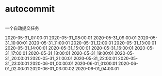 #  autocommit
<br>
一个自动提交任务

<br>

2020-05-31_07:00:01
2020-05-31_08:00:01
2020-05-31_09:00:01
2020-05-31_10:00:01
2020-05-31_11:00:01
2020-05-31_12:00:01
2020-05-31_13:00:01
2020-05-31_14:00:01
2020-05-31_15:00:01
2020-05-31_16:00:01
2020-05-31_17:00:01
2020-05-31_18:00:01
2020-05-31_19:00:01
2020-05-31_20:00:01
2020-05-31_21:00:01
2020-05-31_22:00:01
2020-05-31_23:00:01
2020-06-01_00:00:01
2020-06-01_01:00:01
2020-06-01_02:00:01
2020-06-01_03:00:02
2020-06-01_04:00:01
